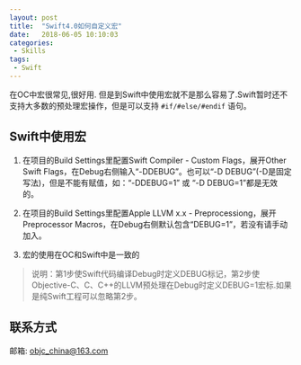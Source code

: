 ```yaml
---
layout: post
title:  "Swift4.0如何自定义宏"
date:   2018-06-05 10:10:03
categories:
 - Skills
tags:
 - Swift
---
```


在OC中宏很常见,很好用. 但是到Swift中使用宏就不是那么容易了.Swift暂时还不支持大多数的预处理宏操作，但是可以支持 `#if/#else/#endif` 语句。

<!--more-->

## Swift中使用宏

1. 在项目的Build Settings里配置Swift Compiler - Custom Flags，展开Other Swift Flags，在Debug右侧输入“-DDEBUG”。也可以“-D DEBUG”(-D是固定写法)，但是不能有赋值，如：“-DDEBUG=1” 或 “-D DEBUG=1”都是无效的。

2. 在项目的Build Settings里配置Apple LLVM x.x - Preprocessiong，展开Preprocessor Macros，在Debug右侧默认包含“DEBUG=1”，若没有请手动加入。

3. 宏的使用在OC和Swift中是一致的


> 说明：第1步使Swift代码编译Debug时定义DEBUG标记，第2步使Objective-C、C、C++的LLVM预处理在Debug时定义DEBUG=1宏标.如果是纯Swift工程可以忽略第2步。



    
##   联系方式

邮箱: objc_china@163.com